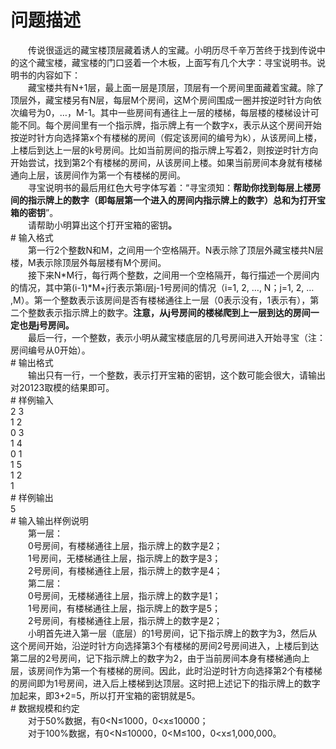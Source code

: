 <div id="pcont1" style="margin-top:20px; display:block;">

# 问题描述

<div class="pdcont">　　传说很遥远的藏宝楼顶层藏着诱人的宝藏。小明历尽千辛万苦终于找到传说中的这个藏宝楼，藏宝楼的门口竖着一个木板，上面写有几个大字：寻宝说明书。说明书的内容如下：<br/>
　　藏宝楼共有N+1层，最上面一层是顶层，顶层有一个房间里面藏着宝藏。除了顶层外，藏宝楼另有N层，每层M个房间，这M个房间围成一圈并按逆时针方向依次编号为0，…，M-1。其中一些房间有通往上一层的楼梯，每层楼的楼梯设计可能不同。每个房间里有一个指示牌，指示牌上有一个数字x，表示从这个房间开始按逆时针方向选择第x个有楼梯的房间（假定该房间的编号为k），从该房间上楼，上楼后到达上一层的k号房间。比如当前房间的指示牌上写着2，则按逆时针方向开始尝试，找到第2个有楼梯的房间，从该房间上楼。如果当前房间本身就有楼梯通向上层，该房间作为第一个有楼梯的房间。<br/>
　　寻宝说明书的最后用红色大号字体写着：“寻宝须知：<b>帮助你找到每层上楼房间的指示牌上的数字（即每层第一个进入的房间内指示牌上的数字）总和为打开宝箱的密钥</b>”。<br/>
　　请帮助小明算出这个打开宝箱的密钥<b>。</b></div>
# 输入格式

<div class="pdcont">　　第一行2个整数N和M，之间用一个空格隔开。N表示除了顶层外藏宝楼共N层楼，M表示除顶层外每层楼有M个房间。<br/>
　　接下来N*M行，每行两个整数，之间用一个空格隔开，每行描述一个房间内的情况，其中第(i-1)*M+j行表示第i层j-1号房间的情况（i=1, 2, …, N；j=1, 2, … ,M）。第一个整数表示该房间是否有楼梯通往上一层（0表示没有，1表示有），第二个整数表示指示牌上的数字。<b>注意，从</b><b>j</b><b>号房间的楼梯爬到上一层到达的房间一定也是j</b><b>号房间。</b><br/>
　　最后一行，一个整数，表示小明从藏宝楼底层的几号房间进入开始寻宝（注：房间编号从0开始）。</div>
# 输出格式

<div class="pdcont">　　输出只有一行，一个整数，表示打开宝箱的密钥，这个数可能会很大，请输出对20123取模的结果即可。</div>
# 样例输入

<div class="pddata">2 3<br/>
1 2<br/>
0 3<br/>
1 4<br/>
0 1<br/>
1 5<br/>
1 2<br/>
1</div>
# 样例输出

<div class="pddata">5</div>
# 输入输出样例说明

<div class="pdcont">　　第一层：<br/>
　　0号房间，有楼梯通往上层，指示牌上的数字是2；<br/>
　　1号房间，无楼梯通往上层，指示牌上的数字是3；<br/>
　　2号房间，有楼梯通往上层，指示牌上的数字是4；<br/>
　　第二层：<br/>
　　0号房间，无楼梯通往上层，指示牌上的数字是1；<br/>
　　1号房间，有楼梯通往上层，指示牌上的数字是5；<br/>
　　2号房间，有楼梯通往上层，指示牌上的数字是2；<br/>
　　小明首先进入第一层（底层）的1号房间，记下指示牌上的数字为3，然后从这个房间开始，沿逆时针方向选择第3个有楼梯的房间2号房间进入，上楼后到达第二层的2号房间，记下指示牌上的数字为2，由于当前房间本身有楼梯通向上层，该房间作为第一个有楼梯的房间。因此，此时沿逆时针方向选择第2个有楼梯的房间即为1号房间，进入后上楼梯到达顶层。这时把上述记下的指示牌上的数字加起来，即3+2=5，所以打开宝箱的密钥就是5。</div>
# 数据规模和约定

<div class="pdcont">　　对于50%数据，有0&lt;N≤1000，0&lt;x≤10000；<br/>
　　对于100%数据，有0&lt;N≤10000，0&lt;M≤100，0&lt;x≤1,000,000。</div>

</div>